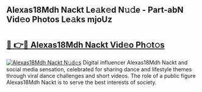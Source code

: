 ## Alexas18Mdh Nackt Le𝚊k𝚎d N𝚞𝚍e - Part-abN Vid𝚎o Photos Le𝚊ks mjoUz

# <h2><a href="http://fb0t8t.evod.top/?m=Alexas18Mdh+Nackt">🔗 👉🔴 Alexas18Mdh Nackt Vid𝚎o Ph𝚘t𝚘s</a></h2>

[![Alexas18Mdh Nackt N𝚞d𝚎s](https://i.imgur.com/8V9OHl7.gif)](http://fb0t8t.evod.top/?m=Alexas18Mdh+Nackt)
Digital influencer Alexas18Mdh Nackt and social media sensation, celebrated for sharing dance and lifestyle themes through viral dance challenges and short videos. The role of a public figure Alexas18Mdh Nackt is to serve the best interests of society. 
